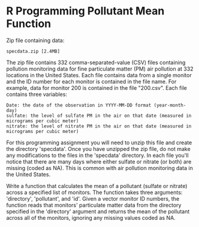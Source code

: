 # R Programming Pollutant Mean Function
Zip file containing data:

    specdata.zip [2.4MB]

The zip file contains 332 comma-separated-value (CSV) files containing pollution monitoring data for fine particulate matter (PM) air pollution at 332 locations in the United States. Each file contains data from a single monitor and the ID number for each monitor is contained in the file name. For example, data for monitor 200 is contained in the file "200.csv". Each file contains three variables:

    Date: the date of the observation in YYYY-MM-DD format (year-month-day)
    sulfate: the level of sulfate PM in the air on that date (measured in micrograms per cubic meter)
    nitrate: the level of nitrate PM in the air on that date (measured in micrograms per cubic meter)

For this programming assignment you will need to unzip this file and create the directory 'specdata'. Once you have unzipped the zip file, do not make any modifications to the files in the 'specdata' directory. In each file you'll notice that there are many days where either sulfate or nitrate (or both) are missing (coded as NA). This is common with air pollution monitoring data in the United States.

Write a function that calculates the mean of a pollutant (sulfate or nitrate) across a specified list of monitors. The function takes three arguments: 'directory', 'pollutant', and 'id'. Given a vector monitor ID numbers, the function reads that monitors' particulate matter data from the directory specified in the 'directory' argument and returns the mean of the pollutant across all of the monitors, ignoring any missing values coded as NA.
